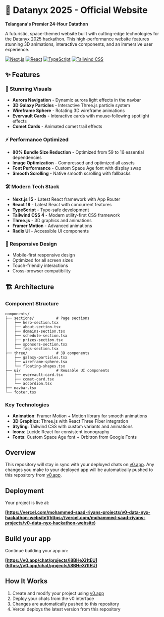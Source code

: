 # 🚀 Datanyx 2025 - Official Website

**Telangana's Premier 24-Hour Datathon**

A futuristic, space-themed website built with cutting-edge technologies for the Datanyx 2025 hackathon. This high-performance website features stunning 3D animations, interactive components, and an immersive user experience.

[![Next.js](https://img.shields.io/badge/Next.js-15.2.4-black?style=for-the-badge&logo=next.js)](https://nextjs.org/)
[![React](https://img.shields.io/badge/React-19-blue?style=for-the-badge&logo=react)](https://reactjs.org/)
[![TypeScript](https://img.shields.io/badge/TypeScript-5.9.3-blue?style=for-the-badge&logo=typescript)](https://www.typescriptlang.org/)
[![Tailwind CSS](https://img.shields.io/badge/Tailwind-4.1.14-38B2AC?style=for-the-badge&logo=tailwind-css)](https://tailwindcss.com/)

## ✨ Features

### 🎨 **Stunning Visuals**
- **Aurora Navigation** - Dynamic aurora light effects in the navbar
- **3D Galaxy Particles** - Interactive Three.js particle system
- **Wireframe Sphere** - Rotating 3D wireframe animations
- **Evervault Cards** - Interactive cards with mouse-following spotlight effects
- **Comet Cards** - Animated comet trail effects

### ⚡ **Performance Optimized**
- **80% Bundle Size Reduction** - Optimized from 59 to 16 essential dependencies
- **Image Optimization** - Compressed and optimized all assets
- **Font Performance** - Custom Space Age font with display swap
- **Smooth Scrolling** - Native smooth scrolling with fallbacks

### 🛠 **Modern Tech Stack**
- **Next.js 15** - Latest React framework with App Router
- **React 19** - Latest React with concurrent features
- **TypeScript** - Type-safe development
- **Tailwind CSS 4** - Modern utility-first CSS framework
- **Three.js** - 3D graphics and animations
- **Framer Motion** - Advanced animations
- **Radix UI** - Accessible UI components

### 📱 **Responsive Design**
- Mobile-first responsive design
- Optimized for all screen sizes
- Touch-friendly interactions
- Cross-browser compatibility

## 🏗 **Architecture**

### **Component Structure**
```
components/
├── sections/          # Page sections
│   ├── hero-section.tsx
│   ├── about-section.tsx
│   ├── domains-section.tsx
│   ├── schedule-section.tsx
│   ├── prizes-section.tsx
│   ├── sponsors-section.tsx
│   └── faqs-section.tsx
├── three/             # 3D components
│   ├── galaxy-particles.tsx
│   ├── wireframe-sphere.tsx
│   └── floating-shapes.tsx
├── ui/                # Reusable UI components
│   ├── evervault-card.tsx
│   ├── comet-card.tsx
│   └── accordion.tsx
├── navbar.tsx
└── footer.tsx
```

### **Key Technologies**
- **Animation**: Framer Motion + Motion library for smooth animations
- **3D Graphics**: Three.js with React Three Fiber integration
- **Styling**: Tailwind CSS with custom variants and animations
- **Icons**: Lucide React for consistent iconography
- **Fonts**: Custom Space Age font + Orbitron from Google Fonts

## Overview

This repository will stay in sync with your deployed chats on [v0.app](https://v0.app).
Any changes you make to your deployed app will be automatically pushed to this repository from [v0.app](https://v0.app).

## Deployment

Your project is live at:

**[https://vercel.com/mohammed-saad-riyans-projects/v0-data-nyx-hackathon-website](https://vercel.com/mohammed-saad-riyans-projects/v0-data-nyx-hackathon-website)**

## Build your app

Continue building your app on:

**[https://v0.app/chat/projects/i8BHeXi1tEU](https://v0.app/chat/projects/i8BHeXi1tEU)**

## How It Works

1. Create and modify your project using [v0.app](https://v0.app)
2. Deploy your chats from the v0 interface
3. Changes are automatically pushed to this repository
4. Vercel deploys the latest version from this repository
